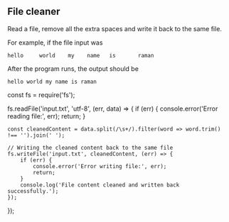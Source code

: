 ## File cleaner
Read a file, remove all the extra spaces and write it back to the same file.

For example, if the file input was
```
hello     world    my    name   is       raman
```

After the program runs, the output should be

```
hello world my name is raman
```

const fs = require('fs');


fs.readFile('input.txt', 'utf-8', (err, data) => {
    if (err) {
        console.error('Error reading file:', err);
        return;
    }


    const cleanedContent = data.split(/\s+/).filter(word => word.trim() !== '').join(' ');

    // Writing the cleaned content back to the same file
    fs.writeFile('input.txt', cleanedContent, (err) => {
        if (err) {
            console.error('Error writing file:', err);
            return;
        }
        console.log('File content cleaned and written back successfully.');
    });
});
